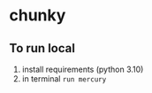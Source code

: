 # chunky


## To run local
1. install requirements (python 3.10)
2. in terminal
   ```run mercury```